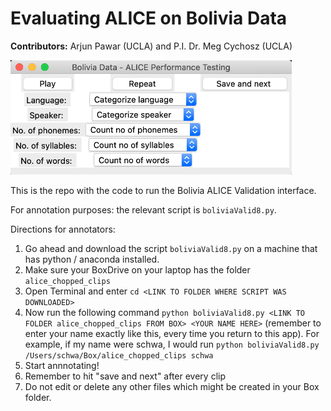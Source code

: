 # Evaluating ALICE on Bolivia Data

**Contributors:** Arjun Pawar (UCLA) and P.I. Dr. Meg Cychosz (UCLA)


<img src="boliviainterface.png" alt="GUI" width="450"/>

This is the repo with the code to run the Bolivia ALICE Validation interface.

For annotation purposes: the relevant script is `boliviaValid8.py`.

Directions for annotators:
1. Go ahead and download the script `boliviaValid8.py` on a machine that has python / anaconda installed.
2. Make sure your BoxDrive on your laptop has the folder `alice_chopped_clips`
3. Open Terminal and enter `cd <LINK TO FOLDER WHERE SCRIPT WAS DOWNLOADED>`
3. Now run the following command `python boliviaValid8.py <LINK TO FOLDER alice_chopped_clips FROM BOX> <YOUR NAME HERE>` (remember to enter your name exactly like this, every time you return to this app). For example, if my name were schwa, I would run `python boliviaValid8.py /Users/schwa/Box/alice_chopped_clips schwa`
4. Start annnotating!
5. Remember to hit "save and next" after every clip
6. Do not edit or delete any other files which might be created in your Box folder.